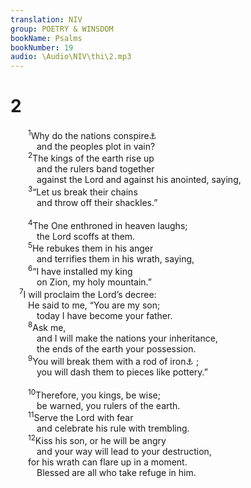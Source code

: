 ```yaml
---
translation: NIV
group: POETRY & WINSDOM
bookName: Psalms 
bookNumber: 19
audio: \Audio\NIV\thi\2.mp3
---
```


<div class="title"><h1>2</h1></div>
<span class="verse thi_2_1">  <sup>1</sup>Why do the nations conspire<a data-toggle="tooltip" data-placement="bottom" title="Hebrew; Septuagint rage">⚓</a><br/>   and the peoples plot in vain? <br/></span>
<span class="verse thi_2_2">  <sup>2</sup>The kings of the earth rise up <br/>   and the rulers band together <br/>   against the Lord and against his anointed, saying, <br/></span>
<span class="verse thi_2_3">  <sup>3</sup>“Let us break their chains <br/>   and throw off their shackles.” <br/><br/></span>
<span class="verse thi_2_4">  <sup>4</sup>The One enthroned in heaven laughs; <br/>   the Lord scoffs at them. <br/></span>
<span class="verse thi_2_5">  <sup>5</sup>He rebukes them in his anger <br/>   and terrifies them in his wrath, saying, <br/></span>
<span class="verse thi_2_6">  <sup>6</sup>“I have installed my king <br/>   on Zion, my holy mountain.” <br/></span>
<span class="verse thi_2_7"> <sup>7</sup>I will proclaim the Lord’s decree: <br/>  He said to me, “You are my son; <br/>   today I have become your father. <br/></span>
<span class="verse thi_2_8">  <sup>8</sup>Ask me, <br/>   and I will make the nations your inheritance, <br/>   the ends of the earth your possession. <br/></span>
<span class="verse thi_2_9">  <sup>9</sup>You will break them with a rod of iron<a data-toggle="tooltip" data-placement="bottom" title="Or will rule them with an iron scepter (see Septuagint and Syriac)">⚓</a> ; <br/>   you will dash them to pieces like pottery.” <br/><br/></span>
<span class="verse thi_2_10">  <sup>10</sup>Therefore, you kings, be wise; <br/>   be warned, you rulers of the earth. <br/></span>
<span class="verse thi_2_11">  <sup>11</sup>Serve the Lord with fear <br/>   and celebrate his rule with trembling. <br/></span>
<span class="verse thi_2_12">  <sup>12</sup>Kiss his son, or he will be angry <br/>   and your way will lead to your destruction, <br/>  for his wrath can flare up in a moment. <br/>   Blessed are all who take refuge in him. <br/></span>
